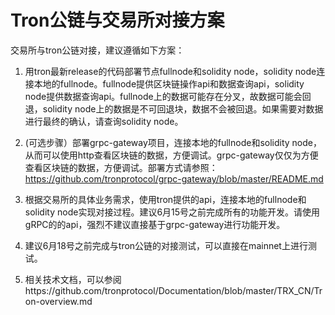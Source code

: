 # Tron公链与交易所对接方案
交易所与tron公链对接，建议遵循如下方案：

1. 用tron最新release的代码部署节点fullnode和solidity node，solidity node连接本地的fullnode。fullnode提供区块链操作api和数据查询api，solidity node提供数据查询api。fullnode上的数据可能存在分叉，故数据可能会回退，solidity node上的数据是不可回退块，数据不会被回退。如果需要对数据进行最终的确认，请查询solidity node。

2. (可选步骤）部署grpc-gateway项目，连接本地的fullnode和solidity node，从而可以使用http查看区块链的数据，方便调试。grpc-gateway仅仅为方便查看区块链的数据，方便调试。部署方式请参照：https://github.com/tronprotocol/grpc-gateway/blob/master/README.md

3. 根据交易所的具体业务需求，使用tron提供的api，连接本地的fullnode和solidity node实现对接过程。建议6月15号之前完成所有的功能开发。请使用gRPC的的api，强烈不建议直接基于grpc-gateway进行功能开发。

4. 建议6月18号之前完成与tron公链的对接测试，可以直接在mainnet上进行测试。

5. 相关技术文档，可以参阅https://github.com/tronprotocol/Documentation/blob/master/TRX_CN/Tron-overview.md
```
